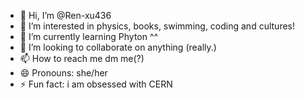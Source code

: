 - 👋 Hi, I’m @Ren-xu436
- 👀 I’m interested in physics, books, swimming, coding and cultures!
- 🌱 I’m currently learning Phyton ^^
- 💞️ I’m looking to collaborate on anything (really.)
- 📫 How to reach me dm me(?)
- 😄 Pronouns: she/her
- ⚡ Fun fact: i am obsessed with CERN

<!---
Ren-xu436/Ren-xu436 is a ✨ special ✨ repository because its `README.md` (this file) appears on your GitHub profile.
You can click the Preview link to take a look at your changes.
--->
